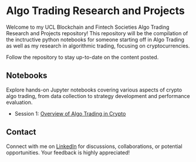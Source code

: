 # Algo Trading Research and Projects

Welcome to my UCL Blockchain and Fintech Societies Algo Trading Research and Projects repository! This repository will be the compilation of the inctructive python notebooks for someone starting off in Algo Trading as well as my research in algorithmic trading, focusing on cryptocurrencies.

Follow the repository to stay up-to-date on the content posted.

## Notebooks

Explore hands-on Jupyter notebooks covering various aspects of crypto algo trading, from data collection to strategy development and performance evaluation.

- Session 1: [Overview of Algo Trading in Crypto](https://colab.research.google.com/drive/1d50iq4DtLdzznI2Rp2YUCZl6UyVDHeP0?usp=sharing)

## Contact

Connect with me on [LinkedIn](https://www.linkedin.com/in/yourusername/) for discussions, collaborations, or potential opportunities. Your feedback is highly appreciated!
